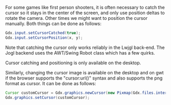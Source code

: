 For some games like first person shooters, it is often necessary to catch the cursor so it stays in the center of the screen, and only use position deltas to rotate the camera. Other times we might want to position the cursor manually. Both things can be done as follows:

```java
Gdx.input.setCursorCatched(true);
Gdx.input.setCursorPosition(x, y);
```

Note that catching the cursor only works reliably in the Lwjgl back-end. The Jogl backend uses the AWT/Swing Robot class which has a few quirks.

Cursor catching and positioning is only available on the desktop.

Similarly, changing the cursor image is available on the desktop and on gwt if the browser supports the "cursor:url()" syntax and also supports the png format as cursor.
It can be done as follows:

```java
Cursor customCursor = Gdx.graphics.newCursor(new Pixmap(Gdx.files.internal("cursor.png")), hotspotX, hotspotY);
Gdx.graphics.setCursor(customCursor);
```